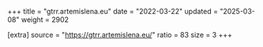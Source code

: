 +++
title = "gtrr.artemislena.eu"
date = "2022-03-22"
updated = "2025-03-08"
weight = 2902

[extra]
source = "https://gtrr.artemislena.eu/"
ratio = 83
size = 3
+++
